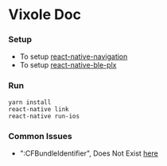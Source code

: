 # Vixole Doc

### Setup
- To setup [react-native-navigation](https://wix.github.io/react-native-navigation/#/installation-ios)
- To setup [react-native-ble-plx](https://github.com/Polidea/react-native-ble-plx)

### Run

```
yarn install
react-native link
react-native run-ios

```
### Common Issues

- ":CFBundleIdentifier", Does Not Exist
[here](https://github.com/facebook/react-native/issues/7308)



